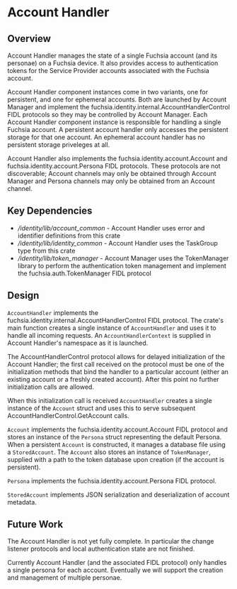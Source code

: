 # Account Handler

## Overview

Account Handler manages the state of a single Fuchsia account (and its personae)
on a Fuchsia device. It also provides access to authentication tokens for the
Service Provider accounts associated with the Fuchsia account.

Account Handler component instances come in two variants, one for persistent,
and one for ephemeral accounts. Both are launched by Account Manager and
implement the fuchsia.identity.internal.AccountHandlerControl FIDL protocols
so they may be controlled by Account Manager. Each Account Handler component
instance is responsible for handling a single Fuchsia account. A persistent
account handler only accesses the persistent storage for that one account.
An ephemeral account handler has no persistent storage priveleges at all.

Account Handler also implements the fuchsia.identity.account.Account and
fuchsia.identity.account.Persona FIDL protocols. These protocols are not
discoverable; Account channels may only be obtained through Account Manager and
Persona channels may only be obtained from an Account channel.


## Key Dependencies

* */identity/lib/account_common* - Account Handler uses error and identifier
  definitions from this crate
* */identity/lib/identity_common* - Account Handler uses the TaskGroup type from
  this crate
* */identity/lib/token_manager* - Account Manager uses the TokenManager library
  to perform the authentication token management and implement the
  fuchsia.auth.TokenManager FIDL protocol


## Design

`AccountHandler` implements the
fuchsia.identity.internal.AccountHandlerControl FIDL protocol. The crate's
main function creates a single instance of `AccountHandler` and uses it to
handle all incoming requests. An `AccountHandlerContext` is supplied in
Account Handler's namespace as it is launched.

The AccountHandlerControl protocol allows for delayed initialization of the
Account Handler; the first call received on the protocol must be one of the
initialization methods that bind the handler to a particular account (either an
existing account or a freshly created account). After this point no further
initialization calls are allowed.

When this initialization call is received `AccountHandler` creates a single
instance of the `Account` struct and uses this to serve subsequent
AccountHandlerControl.GetAccount calls.

`Account` implements the fuchsia.identity.account.Account FIDL protocol and
stores an instance of the `Persona` struct representing the default Persona.
When a persistent `Account` is constructed, it manages a database file using a
`StoredAccount`. The `Account` also stores an instance of `TokenManager`,
supplied with a path to the token database upon creation (if the account is
persistent).

`Persona` implements the fuchsia.identity.account.Persona FIDL protocol.

`StoredAccount` implements JSON serialization and deserialization of account
metadata.


## Future Work

The Account Handler is not yet fully complete. In particular the change listener
protocols and local authentication state are not finished.

Currently Account Handler (and the associated FIDL protocol) only handles a
single persona for each account. Eventually we will support the creation and
management of multiple personae.

